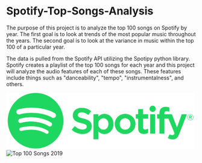 # Spotify-Top-Songs-Analysis

The purpose of this project is to analyze the top 100 songs on Spotify by year. The first goal is to look at trends of the most popular music throughout the years. The second goal is to look at the variance in music within the top 100 of a particular year. 

The data is pulled from the Spotify API utilizing the Spotipy python library. Spotify creates a playlist of the top 100 songs for each year and this project will analyze the audio features of each of these songs. These features include things such as "danceability", "tempo", "instrumentalness", and others. 

<img src="/imgs/Spotify_Logo_RGB_Green.png" alt="Spotify Logo" width="500" height="150">

<img src="/imgs/Top_100_Songs_2019" alt="Top 100 Songs 2019" width="500" height="1500">
